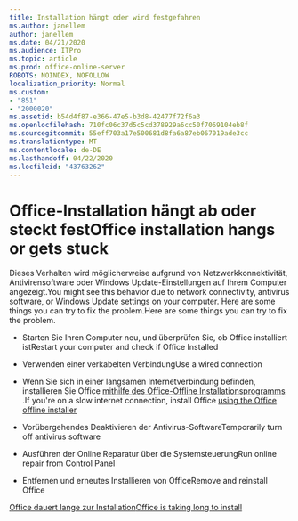 ```yaml
---
title: Installation hängt oder wird festgefahren
ms.author: janellem
author: janellem
ms.date: 04/21/2020
ms.audience: ITPro
ms.topic: article
ms.prod: office-online-server
ROBOTS: NOINDEX, NOFOLLOW
localization_priority: Normal
ms.custom:
- "851"
- "2000020"
ms.assetid: b54d4f87-e366-47e5-b3d8-42477f72f6a3
ms.openlocfilehash: 710fc06c37d5c5cd378929a6cc50f7069104eb8f
ms.sourcegitcommit: 55eff703a17e500681d8fa6a87eb067019ade3cc
ms.translationtype: MT
ms.contentlocale: de-DE
ms.lasthandoff: 04/22/2020
ms.locfileid: "43763262"
---
```

# <a name="office-installation-hangs-or-gets-stuck"></a><span data-ttu-id="dabdf-102">Office-Installation hängt ab oder steckt fest</span><span class="sxs-lookup"><span data-stu-id="dabdf-102">Office installation hangs or gets stuck</span></span>

<span data-ttu-id="dabdf-103">Dieses Verhalten wird möglicherweise aufgrund von Netzwerkkonnektivität, Antivirensoftware oder Windows Update-Einstellungen auf Ihrem Computer angezeigt.</span><span class="sxs-lookup"><span data-stu-id="dabdf-103">You might see this behavior due to network connectivity, antivirus software, or Windows Update settings on your computer.</span></span> <span data-ttu-id="dabdf-104">Here are some things you can try to fix the problem.</span><span class="sxs-lookup"><span data-stu-id="dabdf-104">Here are some things you can try to fix the problem.</span></span>
  
- <span data-ttu-id="dabdf-105">Starten Sie Ihren Computer neu, und überprüfen Sie, ob Office installiert ist</span><span class="sxs-lookup"><span data-stu-id="dabdf-105">Restart your computer and check if Office Installed</span></span>

- <span data-ttu-id="dabdf-106">Verwenden einer verkabelten Verbindung</span><span class="sxs-lookup"><span data-stu-id="dabdf-106">Use a wired connection</span></span>

- <span data-ttu-id="dabdf-107">Wenn Sie sich in einer langsamen Internetverbindung befinden, installieren Sie Office [mithilfe des Office-Offline Installationsprogramms](https://support.office.com/article/f0a85fe7-118f-41cb-a791-d59cef96ad1c?wt.mc_id=Alchemy_ClientDIA) .</span><span class="sxs-lookup"><span data-stu-id="dabdf-107">If you're on a slow internet connection, install Office [using the Office offline installer](https://support.office.com/article/f0a85fe7-118f-41cb-a791-d59cef96ad1c?wt.mc_id=Alchemy_ClientDIA)</span></span>

- <span data-ttu-id="dabdf-108">Vorübergehendes Deaktivieren der Antivirus-Software</span><span class="sxs-lookup"><span data-stu-id="dabdf-108">Temporarily turn off antivirus software</span></span>

- <span data-ttu-id="dabdf-109">Ausführen der Online Reparatur über die Systemsteuerung</span><span class="sxs-lookup"><span data-stu-id="dabdf-109">Run online repair from Control Panel</span></span>

- <span data-ttu-id="dabdf-110">Entfernen und erneutes Installieren von Office</span><span class="sxs-lookup"><span data-stu-id="dabdf-110">Remove and reinstall Office</span></span>

[<span data-ttu-id="dabdf-111">Office dauert lange zur Installation</span><span class="sxs-lookup"><span data-stu-id="dabdf-111">Office is taking long to install</span></span>](https://support.office.com/article/0f09f357-3fef-42a6-b8aa-cef4c6c44bdf?wt.mc_id=Alchemy_ClientDIA)
  
